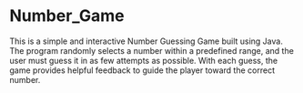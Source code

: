 # Number_Game
This is a simple and interactive Number Guessing Game built using Java. The program randomly selects a number within a predefined range, and the user must guess it in as few attempts as possible. With each guess, the game provides helpful feedback to guide the player toward the correct number.
